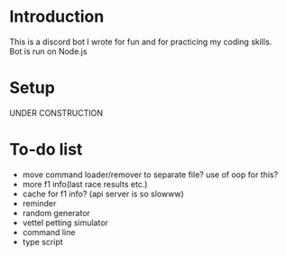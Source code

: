# Introduction
This is a discord bot I wrote for fun and for practicing my coding skills.<br>
Bot is run on Node.js

# Setup
UNDER CONSTRUCTION

# To-do list
- move command loader/remover to separate file? use of oop for this?<br>
- more f1 info(last race results etc.)<br>
- cache for f1 info? (api server is so slowww)<br>
- reminder<br>
- random generator<br>
- vettel petting simulator<br>
- command line<br>
- type script
